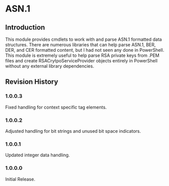 # ASN.1

## Introduction
This module provides cmdlets to work with and parse ASN.1 formatted data structures. There are numerous libraries that can help parse
ASN.1, BER, DER, and CER formatted content, but I had not seen any done in PowerShell. This module is extremely useful to help parse
RSA private keys from .PEM files and create RSACrytpoServiceProvider objects entirely in PowerShell without any external library dependencies.

## Revision History

### 1.0.0.3
Fixed handling for context specific tag elements. 

### 1.0.0.2
Adjusted handling for bit strings and unused bit space indicators.

### 1.0.0.1
Updated integer data handling.

### 1.0.0.0
Initial Release.